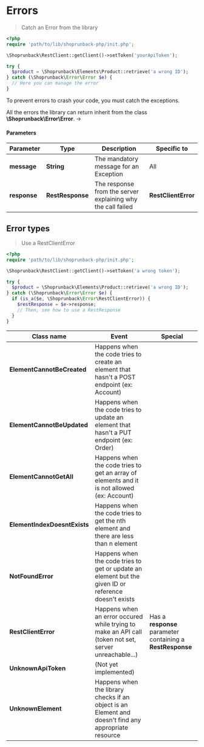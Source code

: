 # Errors

> Catch an Error from the library

```php
<?php
require 'path/to/lib/shoprunback-php/init.php';

\Shoprunback\RestClient::getClient()->setToken('yourApiToken');

try {
  $product = \Shoprunback\Elements\Product::retrieve('a wrong ID');
} catch (\Shoprunback\Error\Error $e) {
  // Here you can manage the error
}
```

To prevent errors to crash your code, you must catch the exceptions.

All the errors the library can return inherit from the class **\Shoprunback\Error\Error**. ->

#### Parameters

Parameter | Type | Description | Specific to
-|-|-|-
**message** | **String** | The mandatory message for an Exception | All
**response** | **RestResponse** | The response from the server explaining why the call failed | **RestClientError**

## Error types

> Use a RestClientError

```php
<?php
require 'path/to/lib/shoprunback-php/init.php';

\Shoprunback\RestClient::getClient()->setToken('a wrong token');

try {
  $product = \Shoprunback\Elements\Product::retrieve('a wrong ID');
} catch (\Shoprunback\Error\Error $e) {
  if (is_a($e, \Shoprunback\Error\RestClientError)) {
    $restResponse = $e->response;
    // Then, see how to use a RestResponse
  }
}
```

Class name | Event | Special
-|-|-
**ElementCannotBeCreated** | Happens when the code tries to create an element that hasn't a POST endpoint (ex: Account)
**ElementCannotBeUpdated** | Happens when the code tries to update an element that hasn't a PUT endpoint (ex: Order)
**ElementCannotGetAll** | Happens when the code tries to get an array of elements and it is not allowed (ex: Account)
**ElementIndexDoesntExists** | Happens when the code tries to get the nth element and there are less than n element
**NotFoundError** | Happens when the code tries to get or update an element but the given ID or reference doesn't exists
**RestClientError** | Happens when an error occured while trying to make an API call (token not set, server unreachable...) | Has a **response** parameter containing a **RestResponse**
**UnknownApiToken** | (Not yet implemented)
**UnknownElement** | Happens when the library checks if an object is an Element and doesn't find any appropriate resource
